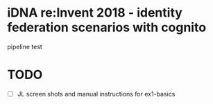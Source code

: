# iDNA re:Invent 2018 - identity federation scenarios with cognito

pipeline test


# TODO
- [ ] JL screen shots and manual instructions for ex1-basics